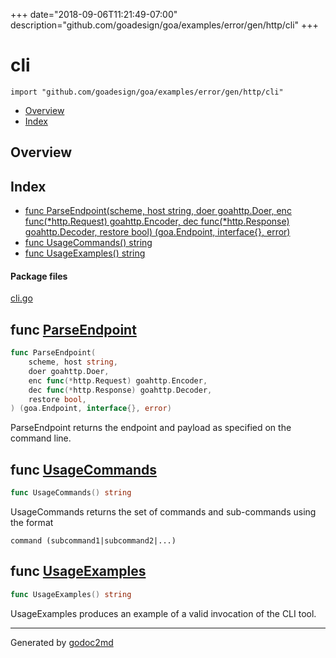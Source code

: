 +++
date="2018-09-06T11:21:49-07:00"
description="github.com/goadesign/goa/examples/error/gen/http/cli"
+++


# cli
`import "github.com/goadesign/goa/examples/error/gen/http/cli"`

* [Overview](#pkg-overview)
* [Index](#pkg-index)

## <a name="pkg-overview">Overview</a>



## <a name="pkg-index">Index</a>
* [func ParseEndpoint(scheme, host string, doer goahttp.Doer, enc func(*http.Request) goahttp.Encoder, dec func(*http.Response) goahttp.Decoder, restore bool) (goa.Endpoint, interface{}, error)](#ParseEndpoint)
* [func UsageCommands() string](#UsageCommands)
* [func UsageExamples() string](#UsageExamples)


#### <a name="pkg-files">Package files</a>
[cli.go](/src/github.com/goadesign/goa/examples/error/gen/http/cli/cli.go) 





## <a name="ParseEndpoint">func</a> [ParseEndpoint](/src/target/cli.go?s=903:1101#L39)
``` go
func ParseEndpoint(
    scheme, host string,
    doer goahttp.Doer,
    enc func(*http.Request) goahttp.Encoder,
    dec func(*http.Response) goahttp.Decoder,
    restore bool,
) (goa.Endpoint, interface{}, error)
```
ParseEndpoint returns the endpoint and payload as specified on the command
line.



## <a name="UsageCommands">func</a> [UsageCommands](/src/target/cli.go?s=522:549#L26)
``` go
func UsageCommands() string
```
UsageCommands returns the set of commands and sub-commands using the format


	command (subcommand1|subcommand2|...)



## <a name="UsageExamples">func</a> [UsageExamples](/src/target/cli.go?s=674:701#L32)
``` go
func UsageExamples() string
```
UsageExamples produces an example of a valid invocation of the CLI tool.








- - -
Generated by [godoc2md](https://godoc.org/github.com/davecheney/godoc2md)
